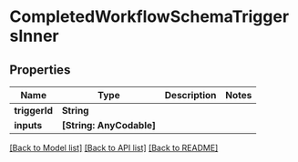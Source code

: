 # CompletedWorkflowSchemaTriggersInner

## Properties
Name | Type | Description | Notes
------------ | ------------- | ------------- | -------------
**triggerId** | **String** |  | 
**inputs** | **[String: AnyCodable]** |  | 

[[Back to Model list]](../README.md#documentation-for-models) [[Back to API list]](../README.md#documentation-for-api-endpoints) [[Back to README]](../README.md)


